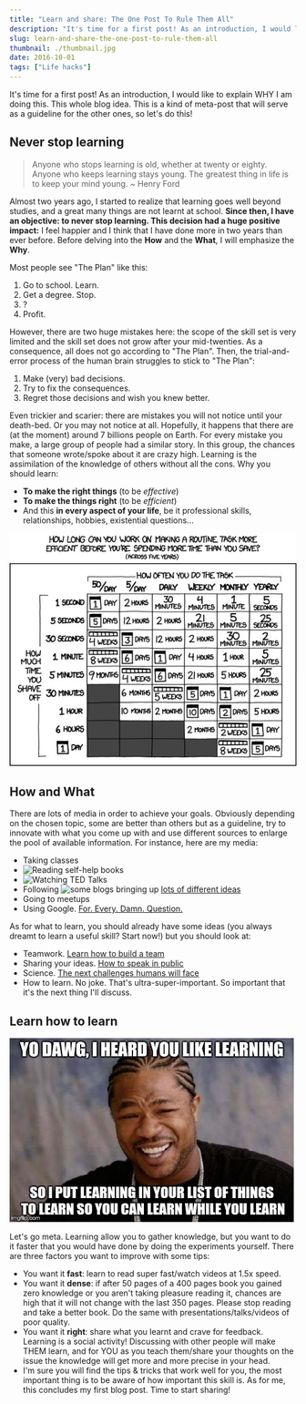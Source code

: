 ```yaml
---
title: "Learn and share: The One Post To Rule Them All"
description: "It's time for a first post! As an introduction, I would like to explain WHY I am doing this. This whole blog idea. This is a kind of meta-post that will serve as a guideline for the other ones, so let's do this!"
slug: learn-and-share-the-one-post-to-rule-them-all
thumbnail: ./thumbnail.jpg
date: 2016-10-01
tags: ["Life hacks"]
---
```


It's time for a first post! As an introduction, I would like to explain WHY I am doing this. This whole blog idea. This is a kind of meta-post that will serve as a guideline for the other ones, so let's do this!

## Never stop learning

> Anyone who stops learning is old, whether at twenty or eighty. Anyone who keeps learning stays young. The greatest thing in life is to keep your mind young. ~ Henry Ford

Almost two years ago, I started to realize that learning goes well beyond studies, and a great many things are not learnt at school. **Since then, I have an objective: to never stop learning. This decision had a huge positive impact:** I feel happier and I think that I have done more in two years than ever before. Before delving into the **How** and the **What**, I will emphasize the **Why**.

Most people see "The Plan" like this:

1. Go to school. Learn.
2. Get a degree. Stop.
3. ?
4. Profit.

However, there are two huge mistakes here: the scope of the skill set is very limited and the skill set does not grow after your mid-twenties. As a consequence, all does not go according to "The Plan". Then, the trial-and-error process of the human brain struggles to stick to "The Plan":

1. Make (very) bad decisions.
2. Try to fix the consequences.
3. Regret those decisions and wish you knew better.

Even trickier and scarier: there are mistakes you will not notice until your death-bed. Or you may not notice at all. Hopefully, it happens that there are (at the moment) around 7 billions people on Earth. For every mistake you make, a large group of people had a similar story. In this group, the chances that someone wrote/spoke about it are crazy high. Learning is the assimilation of the knowledge of others without all the cons. Why you should learn:

- **To make the right things** (to be _effective_)
- **To make the things right** (to be _efficient_)
- And this **in every aspect of your life**, be it professional skills, relationships, hobbies, existential questions...

![Is it worth the time?](./savingtime.jpg "And it can make you save a lot of time...")

## How and What

There are lots of media in order to achieve your goals. Obviously depending on the chosen topic, some are better than others but as a guideline, try to innovate with what you come up with and use different sources to enlarge the pool of available information. For instance, here are my media:

- Taking classes
- ![Reading self-help books](https://medium.com/@maxthoon/reading-self-help-books-why-i-wish-i-started-sooner-fa1ff52f25f1#.srdfsf9b4)
- ![Watching TED Talks](https://www.ted.com)
- Following ![some blogs](https://waitbutwhy.com) bringing up [lots of different ideas](https://inside.com/dev)
- Going to meetups
- Using Google. [For. Every. Damn. Question.](https://www.google.fr/search?q=the+answer+to+life+the+universe+and+everything)

As for what to learn, you should already have some ideas (you always dreamt to learn a useful skill? Start now!) but you should look at:

- Teamwork. [Learn how to build a team](http://amzn.to/24HFRgD)
- Sharing your ideas. [How to speak in public](https://www.ted.com/talks/chris_anderson_teds_secret_to_great_public_speaking)
- Science. [The next challenges humans will face](https://waitbutwhy.com/2015/01/artificial-intelligence-revolution-1.html)
- How to learn. No joke. That's ultra-super-important. So important that
  it's the next thing I'll discuss.

## Learn how to learn

![Meta learning](./learntolearn.jpg)

Let's go meta. Learning allow you to gather knowledge, but you want to do it faster that you would have done by doing the experiments yourself. There are three factors you want to improve with some tips:

- You want it **fast**: learn to read super fast/watch videos at 1.5x
  speed.
- You want it **dense**: if after 50 pages of a 400 pages book you gained zero knowledge or you aren't taking pleasure reading it, chances are high that it will not change with the last 350 pages. Please stop reading and take a better book. Do the same with presentations/talks/videos of poor quality.
- You want it **right**: share what you learnt and crave for feedback. Learning is a social activity! Discussing with other people will make THEM learn, and for YOU as you teach them/share your thoughts on the issue the knowledge will get more and more precise in your head.
- I'm sure you will find the tips & tricks that work well for you, the most important thing is to be aware of how important this skill is. As for me, this concludes my first blog post. Time to start sharing!

